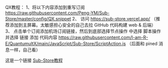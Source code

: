 QX教程：
1、将以下内容添加到重写订阅
https://raw.githubusercontent.com/Peng-YM/Sub-Store/master/config/QX.snippet
2、 访问 https://sub-store.vercel.app/ （推荐添加到主屏幕。太敏感担心安全的自己去拉 GitHub 代码构建 web & 后端）
3、 点击单个订阅添加机场订阅链接，然后到底部选择节点操作 中选择 脚本操作 并选择 链接 添加 代码内容
https://raw.githubusercontent.com/I-am-R-E/QuantumultX/main/JavaScript/Sub-Store/ScriptAction.js
（后面和 pined 消息一样，自己看）

这是一个链接 [Sub-Store教程]([https://markdown.com.cn](https://www.notion.so/Sub-Store-6259586994d34c11a4ced5c406264b46))
